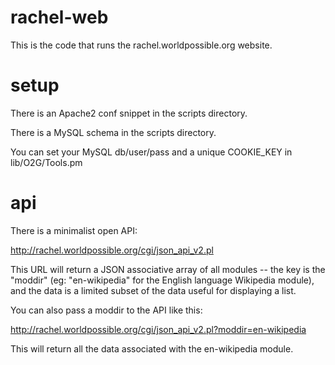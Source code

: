# rachel-web
This is the code that runs the rachel.worldpossible.org website.

# setup

There is an Apache2 conf snippet in the scripts directory.

There is a MySQL schema in the scripts directory.

You can set your MySQL db/user/pass and a unique COOKIE_KEY in lib/O2G/Tools.pm

# api
There is a minimalist open API:

http://rachel.worldpossible.org/cgi/json_api_v2.pl

This URL will return a JSON associative array of all modules -- the key is the "moddir" (eg: "en-wikipedia" for the English language Wikipedia module), and the data is a limited subset of the data useful for displaying a list.

You can also pass a moddir to the API like this:

http://rachel.worldpossible.org/cgi/json_api_v2.pl?moddir=en-wikipedia

This will return all the data associated with the en-wikipedia module.



